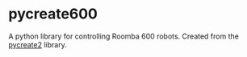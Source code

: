 # pycreate600

A python library for controlling Roomba 600 robots. Created from the [pycreate2](https://github.com/MomsFriendlyRobotCompany/pycreate2) library.
